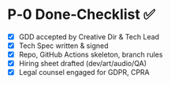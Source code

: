 
# P‑0 Done‑Checklist ✅

- [x] GDD accepted by Creative Dir & Tech Lead  
- [x] Tech Spec written & signed  
- [x] Repo, GitHub Actions skeleton, branch rules  
- [x] Hiring sheet drafted (dev/art/audio/QA)  
- [x] Legal counsel engaged for GDPR, CPRA  
